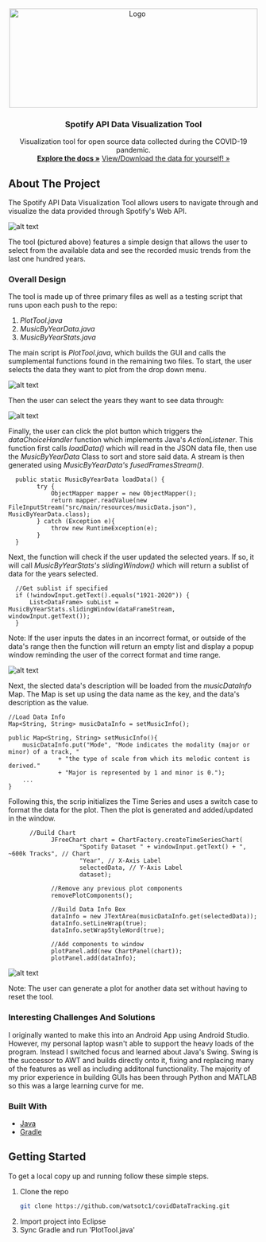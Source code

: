 <!-- PROJECT LOGO -->
<br />
<p align="center">
  <a href="https://github.com/watsotc1/musicDataByYear">
    <img src="images/icon.png" alt="Logo" width="500" height="200">
  </a>

  <h3 align="center">Spotify API Data Visualization Tool</h3>

  <p align="center">
    Visualization tool for open source data collected during the COVID-19 pandemic. 
    <br />
    <a href="https://github.com/watsotc1/musicDataByYear"><strong>Explore the docs »</strong></a>
    <a href="https://developer.spotify.com/documentation/web-api/quick-start/">View/Download the data for yourself! »</strong></a>
  </p>
</p>


<!-- ABOUT THE PROJECT -->
## About The Project

The Spotify API Data Visualization Tool allows users to navigate through and visualize the data provided through Spotify's Web API. 

![alt text](https://github.com/watsotc1/musicDataByYear/blob/main/images/screenShot.PNG)

The tool (pictured above) features a simple design that allows the user to select from the available data and see the recorded music trends from the last one hundred years.

### Overall Design

The tool is made up of three primary files as well as a testing script that runs upon each push to the repo:
1) _PlotTool.java_
2) _MusicByYearData.java_
3) _MusicByYearStats.java_

The main script is _PlotTool.java_, which builds the GUI and calls the sumplemental functions found in the remaining two files. 
To start, the user selects the data they want to plot from the drop down menu.

![alt text](https://github.com/watsotc1/musicDataByYear/blob/main/images/dropDown.png)

Then the user can select the years they want to see data through:

![alt text](https://github.com/watsotc1/musicDataByYear/blob/main/images/enterDate.PNG)

Finally, the user can click the plot button which triggers the _dataChoiceHandler_ function which implements Java's _ActionListener_. This function first calls _loadData()_ which will read in the JSON data file, then use the _MusicByYearData_ Class to sort and store said data. A stream is then generated using _MusicByYearData's fusedFramesStream()_.

```
  public static MusicByYearData loadData() {
        try {
            ObjectMapper mapper = new ObjectMapper();
            return mapper.readValue(new FileInputStream("src/main/resources/musicData.json"), MusicByYearData.class);
        } catch (Exception e){
            throw new RuntimeException(e);
        }
  }
```

Next, the function will check if the user updated the selected years. If so, it will call _MusicByYearStats's slidingWindow()_ which will return a sublist of data for the years selected.

```
  //Get sublist if specified
  if (!windowInput.getText().equals("1921-2020")) {
      List<DataFrame> subList = MusicByYearStats.slidingWindow(dataFrameStream, windowInput.getText());
  }
```

Note: If the user inputs the dates in an incorrect format, or outside of the data's range then the function will return an empty list and display a popup window reminding the user of the correct format and time range. 

![alt text](https://github.com/watsotc1/musicDataByYear/blob/main/images/errorPopup.PNG)

Next, the slected data's description will be loaded from the _musicDataInfo_ Map. The Map is set up using the data name as the key, and the data's description as the value. 

```
//Load Data Info
Map<String, String> musicDataInfo = setMusicInfo();
```

```
public Map<String, String> setMusicInfo(){
    musicDataInfo.put("Mode", "Mode indicates the modality (major or minor) of a track, "
              + "the type of scale from which its melodic content is derived."
              + "Major is represented by 1 and minor is 0.");
    ...
}
```

Following this, the scrip initializes the Time Series and uses a switch case to format the data for the plot. Then the plot is generated and added/updated in the window.

```
      //Build Chart
			JFreeChart chart = ChartFactory.createTimeSeriesChart(
			        "Spotify Dataset " + windowInput.getText() + ", ~600k Tracks", // Chart
			        "Year", // X-Axis Label
			        selectedData, // Y-Axis Label
			        dataset);
			
			//Remove any previous plot components
			removePlotComponents();
			
			//Build Data Info Box
			dataInfo = new JTextArea(musicDataInfo.get(selectedData));
			dataInfo.setLineWrap(true);
			dataInfo.setWrapStyleWord(true);
			
			//Add components to window
			plotPanel.add(new ChartPanel(chart));
			plotPanel.add(dataInfo);
```

![alt text](https://github.com/watsotc1/musicDataByYear/blob/main/images/screenShot.PNG)

Note: The user can generate a plot for another data set without having to reset the tool. 

### Interesting Challenges And Solutions

I originally wanted to make this into an Android App using Android Studio. However, my personal laptop wasn't able to support the heavy loads of the program. Instead I switched focus and learned about Java's Swing. Swing is the successor to AWT and builds directly onto it, fixing and replacing many of the features as well as including additonal functionality. The majority of my prior experience in building GUIs has been through Python and MATLAB so this was a large learning curve for me.

### Built With

* [Java]()
* [Gradle]()


<!-- GETTING STARTED -->
## Getting Started

To get a local copy up and running follow these simple steps.

1. Clone the repo
   ```sh
   git clone https://github.com/watsotc1/covidDataTracking.git
   ```
2. Import project into Eclipse
3. Sync Gradle and run 'PlotTool.java'

